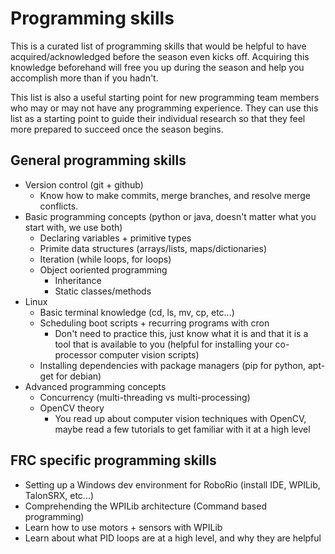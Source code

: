 # Programming skills

This is a curated list of programming skills that would be helpful to have acquired/acknowledged before the season even kicks off. Acquiring this knowledge beforehand will free you up during the season and help you accomplish more than if you hadn't.

This list is also a useful starting point for new programming team members who may or may not have any programming experience. They can use this list as a starting point to guide their individual research so that they feel more prepared to succeed once the season begins.

## General programming skills
* Version control (git + github)
  * Know how to make commits, merge branches, and resolve merge conflicts.
* Basic programming concepts (python or java, doesn't matter what you start with, we use both)
  * Declaring variables + primitive types
  * Primite data structures (arrays/lists, maps/dictionaries)
  * Iteration (while loops, for loops)
  * Object ooriented programming
    * Inheritance
    * Static classes/methods
* Linux
  * Basic terminal knowledge (cd, ls, mv, cp, etc...)
  *  Scheduling boot scripts + recurring programs with cron
        * Don't need to practice this, just know what it is and that it is a tool that is available to you (helpful for installing your co-processor computer vision scripts)
  * Installing dependencies with package managers (pip for python, apt-get for debian)
* Advanced programming concepts
  * Concurrency (multi-threading vs multi-processing)
  * OpenCV theory
    * You read up about computer vision techniques with OpenCV, maybe read a few tutorials to get familiar with it at a high level

## FRC specific programming skills

* Setting up a Windows dev environment for RoboRio (install IDE, WPILib, TalonSRX, etc...)
* Comprehending the WPILib architecture (Command based programming)
* Learn how to use motors + sensors with WPILib
* Learn about what PID loops are at a high level, and why they are helpful
